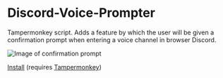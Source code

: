 # Discord-Voice-Prompter
Tampermonkey script. Adds a feature by which the user will be given a confirmation prompt when entering a voice channel in browser Discord.

![Image of confirmation prompt](https://cdn.discordapp.com/attachments/419758748823715842/419758769032134659/unknown.png)

[Install](https://raw.githubusercontent.com/ReluctusB/Discord-Voice-Prompter/master/DiscordVoicePrompter.user.js
) 
(requires [Tampermonkey](https://tampermonkey.net/))
